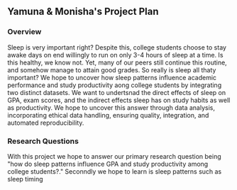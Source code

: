 <h2>Yamuna & Monisha's Project Plan</h2>	

<h3>Overview</h3>

Sleep is very important right? Despite this, college students choose to stay awake days on end willingly to run on only 3-4 hours of sleep at a time. Is this healthy, we know not. Yet, many of our peers still continue this routine, and somehow manage to attain good grades. So really is sleep all thaty important? We hope to uncover how sleep patterns influence academic performance and study productivity aong college students by integrating two distinct datasets. We want to undertsnad the direct effects of sleep on GPA, exam scores, and the indirect effects sleep has on study habits as well as productivity. We hope to uncover this answer through data analysis, incorporating ethical data handling, ensuring quality, integration, and automated reproducibility.  


<h3>Research Questions</h3>
With this project we hope to answer our primary research question being "how do sleep patterns influence GPA and study productivity among college students?." Seconndly we hope to learn is sleep patterns such as sleep timing 

